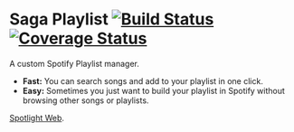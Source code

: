 # Saga Playlist [![Build Status](https://travis-ci.org/lkameya/spotlight.svg?branch=master)](https://travis-ci.org/lkameya/spotlight) [![Coverage Status](https://coveralls.io/repos/github/lkameya/spotlight/badge.svg?branch=master)](https://coveralls.io/github/lkameya/spotlight?branch=master)

A custom Spotify Playlist manager.

* **Fast:** You can search songs and add to your playlist in one click.
* **Easy:** Sometimes you just want to build your playlist in Spotify without browsing other songs or playlists.

[Spotlight Web](https://quiet-castle-21882.herokuapp.com/).

